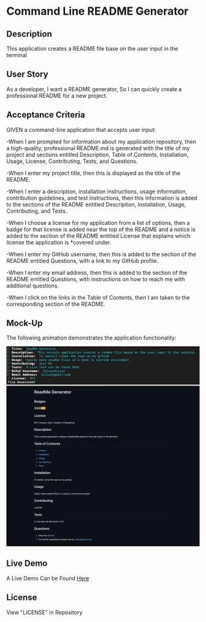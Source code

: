 # Command Line README Generator

## Description

This application creates a README file base on the user input in the terminal

## User Story

As a developer, I want a README generator, So I can quickly create a professional README for a new project.

## Acceptance Criteria

GIVEN a command-line application that accepts user input:

-When I am prompted for information about my application repository, then a high-quality, professional README.md is generated with the title of my project and sections entitled Description, Table of Contents, Installation, Usage, License, Contributing, Tests, and Questions.

-When I enter my project title, then this is displayed as the title of the README.

-When I enter a description, installation instructions, usage information, contribution guidelines, and test instructions, then this information is added to the sections of the README entitled Description, Installation, Usage, Contributing, and Tests.

-When I choose a license for my application from a list of options, then a badge for that license is added near the top of the README and a notice is added to the section of the README entitled License that explains which license the application is *covered under.

-When I enter my GitHub username, then this is added to the section of the README entitled Questions, with a link to my GitHub profile.

-When I enter my email address, then this is added to the section of the README entitled Questions, with instructions on how to reach me with additional questions.

-When I click on the links in the Table of Contents, then I am taken to the corresponding section of the README.

## Mock-Up

The following animation demonstrates the application functionality:

![Mockup](./images/mockup.png)
![Mockup](./images/github.png)

## Live Demo

A Live Demo Can be Found [Here](https://julianmlacey.github.io/ReadMeGenerator/)

## License

View "LICENSE" in Repository
